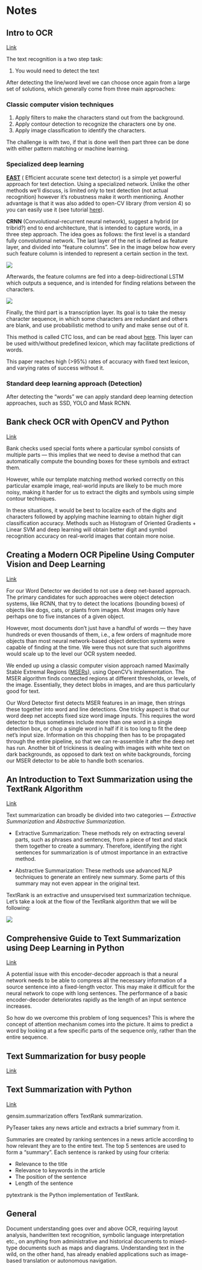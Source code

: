 
<h1>Notes</h1>


<h2>Intro to OCR</h2>


[Link](https://towardsdatascience.com/a-gentle-introduction-to-ocr-ee1469a201aa)

The text recognition is a two step task:
1. You would need to detect the text

After detecting the line/word level we can choose once again from a large set of solutions, which generally come from three main approaches:

<h3>Classic computer vision techniques</h3>

1. Apply filters to make the characters stand out from the background.
2. Apply contour detection to recognize the characters one by one.
3. Apply image classification to identify the characters.

The challenge is with two, if that is done well then part three can be done with either pattern matching or machine learning.

<h3>Specialized deep learning</h3>

__[EAST](https://arxiv.org/pdf/1704.03155.pdf)__ ( Efficient accurate scene text detector) is a simple yet powerful approach for text detection. Using a specialized network.
Unlike the other methods we’ll discuss, is limited only to text detection (not actual recognition) however it’s robustness make it worth mentioning.
Another advantage is that it was also added to open-CV library (from version 4) so you can easily use it (see tutorial [here](https://www.pyimagesearch.com/2018/08/20/opencv-text-detection-east-text-detector/)).

__CRNN__ (Convolutional-recurrent neural network), suggest a hybrid (or tribrid?) end to end architecture, that is intended to capture words, in a three step approach.
The idea goes as follows: the first level is a standard fully convolutional network. The last layer of the net is defined as feature layer, and divided into “feature columns”. See in the image below how every such feature column is intended to represent a certain section in the text.

<img src="./images/crnn_1.jpg">

Afterwards, the feature columns are fed into a deep-bidirectional LSTM which outputs a sequence, and is intended for finding relations between the characters.

<img src="./images/crnn_2.jpg">

Finally, the third part is a transcription layer. Its goal is to take the messy character sequence, in which some characters are redundant and others are blank, and use probabilistic method to unify and make sense out of it.

This method is called CTC loss, and can be read about [here](https://gab41.lab41.org/speech-recognition-you-down-with-ctc-8d3b558943f0). This layer can be used with/without predefined lexicon, which may facilitate predictions of words.

This paper reaches high (>95%) rates of accuracy with fixed text lexicon, and varying rates of success without it.

<h3>Standard deep learning approach (Detection)</h3>

After detecting the “words” we can apply standard deep learning detection approaches, such as SSD, YOLO and Mask RCNN.


<h2>Bank check OCR with OpenCV and Python</h2>


[Link](https://www.pyimagesearch.com/2017/07/24/bank-check-ocr-with-opencv-and-python-part-i/)

Bank checks used special fonts where a particular symbol consists of multiple parts — this implies that we need to devise a method that can automatically compute the bounding boxes for these symbols and extract them.

However, while our template matching method worked correctly on this particular example image, real-world inputs are likely to be much more noisy, making it harder for us to extract the digits and symbols using simple contour techniques.

In these situations, it would be best to localize each of the digits and characters followed by applying machine learning to obtain higher digit classification accuracy. Methods such as Histogram of Oriented Gradients + Linear SVM and deep learning will obtain better digit and symbol recognition accuracy on real-world images that contain more noise.


<h2>Creating a Modern OCR Pipeline Using Computer Vision and Deep Learning</h2>


[Link](https://blogs.dropbox.com/tech/2017/04/creating-a-modern-ocr-pipeline-using-computer-vision-and-deep-learning/)

For our Word Detector we decided to not use a deep net-based approach. The primary candidates for such approaches were object detection systems, like RCNN, that try to detect the locations (bounding boxes) of objects like dogs, cats, or plants from images. Most images only have perhaps one to five instances of a given object.

However, most documents don’t just have a handful of words — they have hundreds or even thousands of them, i.e., a few orders of magnitude more objects than most neural network-based object detection systems were capable of finding at the time. We were thus not sure that such algorithms would scale up to the level our OCR system needed.

We ended up using a classic computer vision approach named Maximally Stable Extremal Regions ([MSERs](https://en.wikipedia.org/wiki/Maximally_stable_extremal_regions)), using OpenCV’s implementation. The MSER algorithm finds connected regions at different thresholds, or levels, of the image. Essentially, they detect blobs in images, and are thus particularly good for text.

Our Word Detector first detects MSER features in an image, then strings these together into word and line detections. One tricky aspect is that our word deep net accepts fixed size word image inputs. This requires the word detector to thus sometimes include more than one word in a single detection box, or chop a single word in half if it is too long to fit the deep net’s input size. Information on this chopping then has to be propagated through the entire pipeline, so that we can re-assemble it after the deep net has run. Another bit of trickiness is dealing with images with white text on dark backgrounds, as opposed to dark text on white backgrounds, forcing our MSER detector to be able to handle both scenarios.


<h2>An Introduction to Text Summarization using the TextRank Algorithm</h2>


[Link](https://www.analyticsvidhya.com/blog/2018/11/introduction-text-summarization-textrank-python/)

Text summarization can broadly be divided into two categories — _Extractive Summarization_ and _Abstractive Summarization_.

- Extractive Summarization: These methods rely on extracting several parts, such as phrases and sentences, from a piece of text and stack them together to create a summary. Therefore, identifying the right sentences for summarization is of utmost importance in an extractive method.

- Abstractive Summarization: These methods use advanced NLP techniques to generate an entirely new summary. Some parts of this summary may not even appear in the original text.

TextRank is an extractive and unsupervised text summarization technique. Let’s take a look at the flow of the TextRank algorithm that we will be following:

<img src="./images/text_rank.jpg">


<h2>Comprehensive Guide to Text Summarization using Deep Learning in Python</h2>


[Link](https://www.analyticsvidhya.com/blog/2019/06/comprehensive-guide-text-summarization-using-deep-learning-python/)

A potential issue with this encoder-decoder approach is that a neural network needs to be able to compress all the necessary information of a source sentence into a fixed-length vector. This may make it difficult for the neural network to cope with long sentences. The performance of a basic encoder-decoder deteriorates rapidly as the length of an input sentence increases.

So how do we overcome this problem of long sequences? This is where the concept of attention mechanism comes into the picture. It aims to predict a word by looking at a few specific parts of the sequence only, rather than the entire sequence.


<h2>Text Summarization for busy people</h2>


[Link](https://wiki.ubc.ca/Course:CPSC522/Text_Summarization_for_busy_people!)


<h2>Text Summarization with Python</h2>


[Link](https://medium.com/@umerfarooq_26378/text-summarization-in-python-76c0a41f0dc4)

gensim.summarization offers TextRank summarization.

PyTeaser takes any news article and extracts a brief summary from it.

Summaries are created by ranking sentences in a news article according to how relevant they are to the entire text. The top 5 sentences are used to form a “summary”. Each sentence is ranked by using four criteria:
- Relevance to the title
- Relevance to keywords in the article
- The position of the sentence
- Length of the sentence

pytextrank is the Python implementation of TextRank.

















<h2>General</h2>


Document understanding goes over and above OCR, requiring layout analysis, handwritten text recognition, symbolic language interpretation etc., on anything from administrative and historical documents to mixed-type documents such as maps and diagrams. Understanding text in the wild, on the other hand, has already enabled applications such as image-based translation or autonomous navigation.
